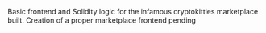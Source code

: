 Basic frontend and Solidity logic for the infamous cryptokitties marketplace built. Creation of a proper marketplace frontend pending
